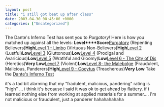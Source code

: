 ```yaml
---
layout: post
title: "i still got beat up after class"
date: 2003-04-30 08:45:00 +0000
categories: ["Uncategorized"]
---
```


The Dante's Inferno Test has sent you to *Purgatory!*
Here is how you matched up against all the levels:
**Level****Score**[Purgatory](http://www.4degreez.com/misc/dante-inferno-information.html#0) (Repenting Believers)**High**[Level 1 - Limbo](http://www.4degreez.com/misc/dante-inferno-information.html#1) (Virtuous Non-Believers)**High**[Level 2](http://www.4degreez.com/misc/dante-inferno-information.html#2) (Lustful)**Low**[Level 3](http://www.4degreez.com/misc/dante-inferno-information.html#3) (Gluttonous)**Low**[Level 4](http://www.4degreez.com/misc/dante-inferno-information.html#4) (Prodigal and Avaricious)**Low**[Level 5](http://www.4degreez.com/misc/dante-inferno-information.html#5) (Wrathful and Gloomy)**Low**[Level 6 - The City of Dis](http://www.4degreez.com/misc/dante-inferno-information.html#6) (Heretics)**Very Low**[Level 7](http://www.4degreez.com/misc/dante-inferno-information.html#7) (Violent)**Low**[Level 8- the Malebolge](http://www.4degreez.com/misc/dante-inferno-information.html#8) (Fraudulent, Malicious, Panderers)**High**[Level 9 - Cocytus](http://www.4degreez.com/misc/dante-inferno-information.html#9) (Treacherous)**Very Low**
Take the [Dante's Inferno Test](http://www.4degreez.com/misc/dante-inferno-test.html)

it's a tad bit alarming that my "fradulent, malicious, pandering" rating is "high" ... i think it's because i said it was ok to get ahead by flattery. if i learned nothing else from working at applied materials for a summer.... i'm not malicious or fraudulent, just a panderer hahahahahaha